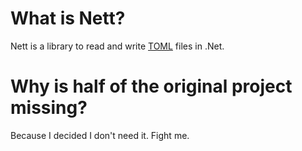 # What is Nett?
Nett is a library to read and write [TOML](https://github.com/toml-lang/toml) files in .Net.

# Why is half of the original project missing?
Because I decided I don't need it. Fight me.